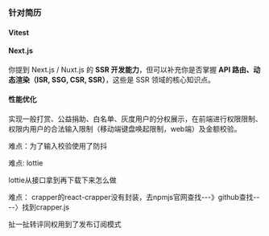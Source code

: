 ### 针对简历

#### Vitest

#### Next.js

你提到 Next.js / Nuxt.js 的 **SSR 开发能力**，但可以补充你是否掌握 **API 路由、动态渲染（ISR, SSG, CSR, SSR）**，这些是 SSR 领域的核心知识点。

#### 性能优化



实现一般打赏、公益捐助、白名单、灰度用户的分权展示，在前端进行权限限制、权限内用户的合法输入限制（移动端键盘唤起限制，web端）及金额校验。



难点：为了输入校验使用了防抖

难点: lottie

lottie从接口拿到再下载下来怎么做

难点： crapper的react-crapper没有封装，去npmjs官网查找---》github查找----〉找到crapper.js





扯一扯转评同权用到了发布订阅模式


